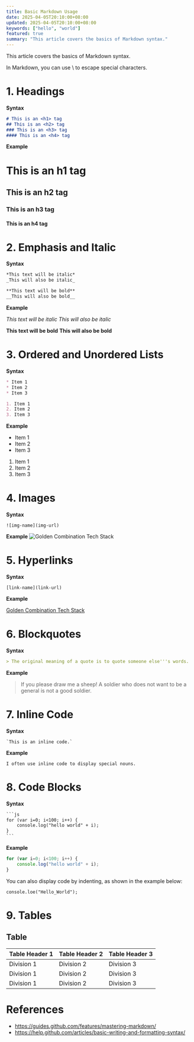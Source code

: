 ```yaml
---
title: Basic Markdown Usage
date: 2025-04-05T20:10:00+08:00
updated: 2025-04-05T20:10:00+08:00
keywords: ["hello", "world"]
featured: true
summary: "This article covers the basics of Markdown syntax."
---
```


This article covers the basics of Markdown syntax.

In Markdown, you can use \ to escape special characters.

# 1. Headings

**Syntax**
```md
# This is an <h1> tag
## This is an <h2> tag
### This is an <h3> tag
#### This is an <h4> tag
```

**Example**

# This is an h1 tag
## This is an h2 tag
### This is an h3 tag
#### This is an h4 tag

# 2. Emphasis and Italic

**Syntax**
```md
*This text will be italic*
_This will also be italic_

**This text will be bold**
__This will also be bold__
```

**Example**

*This text will be italic*
_This will also be italic_

**This text will be bold**
__This will also be bold__

# 3. Ordered and Unordered Lists

**Syntax**
```md
* Item 1
* Item 2
* Item 3

1. Item 1
2. Item 2
3. Item 3
```

**Example**
* Item 1
* Item 2
* Item 3

1. Item 1
2. Item 2
3. Item 3

# 4. Images

**Syntax**
```
![img-name](img-url)
```

**Example**
![Golden Combination Tech Stack](https://elasticbeanstalk-ap-southeast-1-733447040549.s3.ap-southeast-1.amazonaws.com/blog/blog/saas-techstack/goldencombination.png)

# 5. Hyperlinks

**Syntax**
```
[link-name](link-url)
```

**Example**

[Golden Combination Tech Stack](https://elasticbeanstalk-ap-southeast-1-733447040549.s3.ap-southeast-1.amazonaws.com/blog/blog/saas-techstack/goldencombination.png)

# 6. Blockquotes

**Syntax**
```md
> The original meaning of a quote is to quote someone else'''s words.
```

**Example**

> If you please draw me a sheep!
> A soldier who does not want to be a general is not a good soldier.

# 7. Inline Code

**Syntax**
```
`This is an inline code.`
```

**Example**

`I often use inline code to display special nouns.`

# 8. Code Blocks

**Syntax**

```md
​```js
for (var i=0; i<100; i++) {
    console.log("hello world" + i);
}
​```
```

**Example**

```js
for (var i=0; i<100; i++) {
    console.log("hello world" + i);
}
```

You can also display code by indenting, as shown in the example below:

    console.loe("Hello_World");

# 9. Tables

## Table

| Table Header 1 | Table Header 2 | Table Header 3 |
| - | - | - |
| Division 1 | Division 2 | Division 3 |
| Division 1 | Division 2 | Division 3 |
| Division 1 | Division 2 | Division 3 |

# References

- https://guides.github.com/features/mastering-markdown/
- https://help.github.com/articles/basic-writing-and-formatting-syntax/